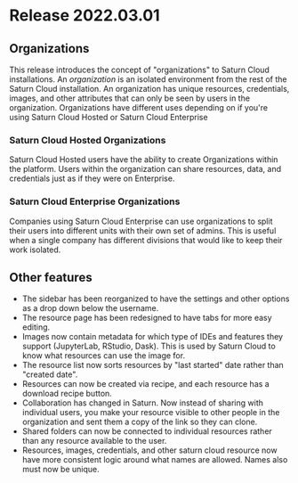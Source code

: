 # Release 2022.03.01

## Organizations

This release introduces the concept of "organizations" to Saturn Cloud installations. An _organization_ is an isolated environment from the rest of the Saturn Cloud installation. An organization has unique resources, credentials, images, and other attributes that can only be seen by users in the organization. Organizations have different uses depending on if you're using Saturn Cloud Hosted or Saturn Cloud Enterprise

### Saturn Cloud Hosted Organizations

Saturn Cloud Hosted users have the ability to create Organizations within the platform. Users within the organization can share resources, data, and credentials just as if they were on Enterprise.

### Saturn Cloud Enterprise Organizations

Companies using Saturn Cloud Enterprise can use organizations to split their users into different units with their own set of admins. This is useful when a single company has different divisions that would like to keep their work isolated.

## Other features

* The sidebar has been reorganized to have the settings and other options as a drop down below the username.
* The resource page has been redesigned to have tabs for more easy editing.
* Images now contain metadata for which type of IDEs and features they support (JupyterLab, RStudio, Dask). This is used by Saturn Cloud to know what resources can use the image for.
* The resource list now sorts resources by "last started" date rather than "created date".
* Resources can now be created via recipe, and each resource has a download recipe button.
* Collaboration has changed in Saturn. Now instead of sharing with individual users, you make your resource visible to other people in the organization and sent them a copy of the link so they can clone.
* Shared folders can now be connected to individual resources rather than any resource available to the user.
* Resources, images, credentials, and other saturn cloud resource now have more consistent logic around what names are allowed. Names also must now be unique.
